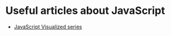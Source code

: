 # Useful articles about JavaScript

- [JavaScript Visualized series](https://dev.to/lydiahallie/javascript-visualized-event-loop-3dif)

